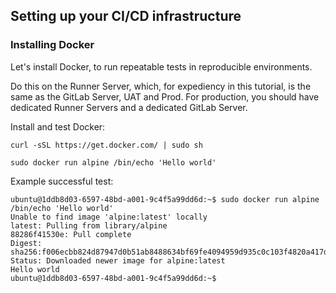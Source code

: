 ## Setting up your CI/CD infrastructure
### Installing Docker

Let's install Docker, to run repeatable tests in reproducible environments.

Do this on the Runner Server, which, for expediency in this tutorial,
is the same as the GitLab Server, UAT and Prod. For production, you
should have dedicated Runner Servers and a dedicated GitLab Server.

Install and test Docker:

```console
curl -sSL https://get.docker.com/ | sudo sh

sudo docker run alpine /bin/echo 'Hello world'
```

Example successful test:

```shell_session
ubuntu@1ddb8d03-6597-48bd-a001-9c4f5a99dd6d:~$ sudo docker run alpine /bin/echo 'Hello world'
Unable to find image 'alpine:latest' locally
latest: Pulling from library/alpine
88286f41530e: Pull complete
Digest: sha256:f006ecbb824d87947d0b51ab8488634bf69fe4094959d935c0c103f4820a417d
Status: Downloaded newer image for alpine:latest
Hello world
ubuntu@1ddb8d03-6597-48bd-a001-9c4f5a99dd6d:~$
```
